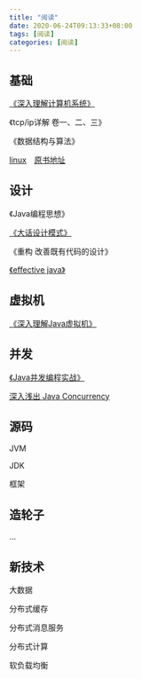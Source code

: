```yaml
---
title: "阅读"
date: 2020-06-24T09:13:33+08:00
tags: [阅读]
categories: [阅读]
---
```


## 基础
[《深入理解计算机系统》](/tags/csapp)

《tcp/ip详解 卷一、二、三》

《数据结构与算法》

[linux](/tags/linux)&emsp;[原书地址](https://billie66.github.io/TLCL/book/)
## 设计
《Java编程思想》

[《大话设计模式》](/tags/设计模式)

《重构 改善既有代码的设计》

[《effective java》](/post/read/effectivejava/effectivejava)

## 虚拟机
[《深入理解Java虚拟机》](/tags/jvm)

## 并发
[《Java并发编程实战》](/tags/并发) 

[深入浅出 Java Concurrency](http://www.blogjava.net/xylz/archive/2010/07/08/325587.html)

## 源码
JVM

JDK

框架

## 造轮子
...

## 新技术
大数据

分布式缓存

分布式消息服务

分布式计算

软负载均衡